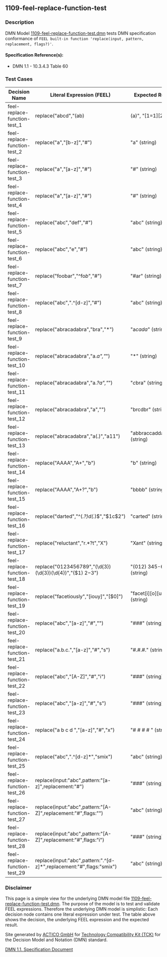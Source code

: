 1109-feel-replace-function-test
--------------------

### Description ###

DMN Model [1109-feel-replace-function-test.dmn](./1109-feel-replace-function-test.dmn) tests DMN specification conformance of `FEEL built-in function 'replace(input, pattern, replacement, flags?)'`.

#### Specification Reference(s): ####
 * DMN 1.1 - 10.3.4.3 Table 60

### Test Cases ###

|Decision Name| Literal Expression (FEEL) | Expected Result|
|-------------|-------------------------- |----------------|
|feel-replace-function-test_1|replace("abcd","(ab)|(a)", "[1=$1][2=$2]")|"[1=ab][2=]cd" (string)|
|feel-replace-function-test_2|replace("a","[b-z]","#")|"a" (string)|
|feel-replace-function-test_3|replace("a","[a-z]","#")|"#" (string)|
|feel-replace-function-test_4|replace("a","[a-z]","#")|"#" (string)|
|feel-replace-function-test_5|replace("abc","def","#")|"abc" (string)|
|feel-replace-function-test_6|replace("abc","e","#")|"abc" (string)|
|feel-replace-function-test_7|replace("foobar","^fo*b*","#")|"#ar" (string)|
|feel-replace-function-test_8|replace("abc",".^[d-z]","#")|"abc" (string)|
|feel-replace-function-test_9|replace("abracadabra","bra","*")|"a*cada*" (string)|
|feel-replace-function-test_10|replace("abracadabra","a.*a","*")|"*" (string)|
|feel-replace-function-test_11|replace("abracadabra","a.*?a","*")|"*c*bra" (string)|
|feel-replace-function-test_12|replace("abracadabra","a","")|"brcdbr" (string)|
|feel-replace-function-test_13|replace("abracadabra","a(.)","a$1$1")|"abbraccaddabbra" (string)|
|feel-replace-function-test_14|replace("AAAA","A+","b")|"b" (string)|
|feel-replace-function-test_15|replace("AAAA","A+?","b")|"bbbb" (string)|
|feel-replace-function-test_16|replace("darted","^(.*?)d(.*)$","$1c$2")|"carted" (string)|
|feel-replace-function-test_17|replace("reluctant","r.*?t","X")|"Xant" (string)|
|feel-replace-function-test_18|replace("0123456789","(\d{3})(\d{3})(\d{4})","($1) $2-$3")|"(012) 345-6789" (string)|
|feel-replace-function-test_19|replace("facetiously","[iouy]","[$0]")|"facet[i][o][u]sl[y]" (string)|
|feel-replace-function-test_20|replace("abc","[a-z]","#","")|"###" (string)|
|feel-replace-function-test_21|replace("a.b.c.","[a-z]","#","s")|"#.#.#." (string)|
|feel-replace-function-test_22|replace("abc","[A-Z]","#","i")|"###" (string)|
|feel-replace-function-test_23|replace("abc","[a-z]","#","s")|"###" (string)|
|feel-replace-function-test_24|replace("a b c d ","[a-z]","#","x")|"# # # # " (string)|
|feel-replace-function-test_25|replace("abc",".^[d-z]*","smix")|"abc" (string)|
|feel-replace-function-test_26|replace(input:"abc",pattern:"[a-z]",replacement:"#")|"###" (string)|
|feel-replace-function-test_27|replace(input:"abc",pattern:"[A-Z]",replacement:"#",flags:"")|"abc" (string)|
|feel-replace-function-test_28|replace(input:"abc",pattern:"[A-Z]",replacement:"#",flags:"i")|"###" (string)|
|feel-replace-function-test_29|replace(input:"abc",pattern:".^[d-z]*",replacement:"#",flags:"smix")|"abc" (string)|

         

### Disclaimer ###
This page is a simple view for the underlying DMN model file [1109-feel-replace-function-test.dmn](./1109-feel-replace-function-test.dmn).
The purpose of the model is to test and validate FEEL expressions. Therefore the underlying DMN model is simplistic:
Each decision node contains one literal expression under test. The table above shows the decision, the underlying FEEL expression and the expected result.

Site generated by [ACTICO GmbH](https://actico.com) for [Technology Compatibility Kit (TCK)](https://dmn-tck.github.io/tck/) for the Decision Model and Notation (DMN) standard.

[DMN 1.1. Specification Document](http://www.omg.org/spec/DMN/1.1/) 
  